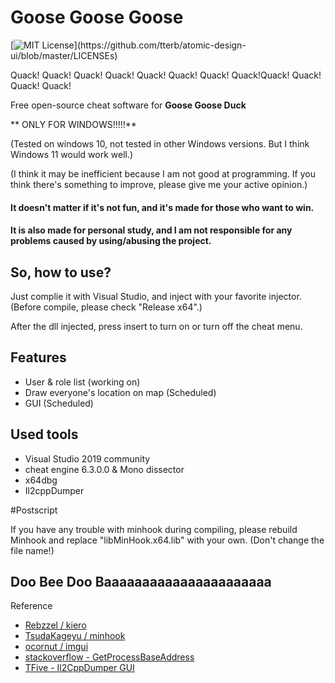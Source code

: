 # Goose Goose Goose

[![MIT License](https://img.shields.io/apm/l/atomic-design-ui.svg?)](https://github.com/tterb/atomic-design-ui/blob/master/LICENSEs)

Quack! Quack! Quack! Quack! Quack! Quack! Quack! Quack!Quack! Quack! Quack! Quack!

Free open-source cheat software for **Goose Goose Duck**

** ONLY FOR WINDOWS!!!!!**

(Tested on windows 10, not tested in other Windows versions. But I think Windows 11 would work well.)

(I think it may be inefficient because I am not good at programming. If you think there's something to improve, please give me your active opinion.)


#### It doesn't matter if it's not fun, and it's made for those who want to win.
#### It is also made for personal study, and I am not responsible for any problems caused by using/abusing the project.

## So, how to use?

Just complie it with Visual Studio, and inject with your favorite injector.
(Before compile, please check "Release x64".)

After the dll injected, press insert to turn on or turn off the cheat menu.

## Features

- User & role list (working on)
- Draw everyone's location on map (Scheduled)
- GUI (Scheduled)


## Used tools

- Visual Studio 2019 community
- cheat engine 6.3.0.0 & Mono dissector
- x64dbg
- Il2cppDumper


#Postscript

If you have any trouble with minhook during compiling, please rebuild Minhook and replace "libMinHook.x64.lib" with your own. (Don't change the file name!)


## Doo Bee Doo Baaaaaaaaaaaaaaaaaaaaaa

Reference

- [Rebzzel / kiero](https://github.com/Rebzzel/kiero)
- [TsudaKageyu / minhook](https://github.com/TsudaKageyu/minhook)
- [ocornut / imgui](https://github.com/ocornut/imgui)
- [stackoverflow - GetProcessBaseAddress](https://stackoverflow.com/questions/26572459/c-get-module-base-address-for-64bit-application)
- [TFive - Il2CppDumper GUI](https://github.com/T5ive/Il2CppDumper-GUI)

